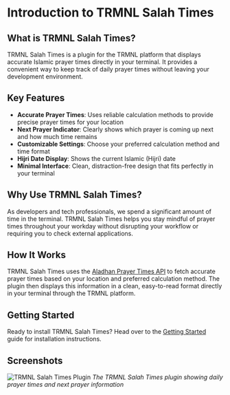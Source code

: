 # Introduction to TRMNL Salah Times

## What is TRMNL Salah Times?

TRMNL Salah Times is a plugin for the TRMNL platform that displays accurate Islamic prayer times directly in your terminal. It provides a convenient way to keep track of daily prayer times without leaving your development environment.

## Key Features

- **Accurate Prayer Times**: Uses reliable calculation methods to provide precise prayer times for your location
- **Next Prayer Indicator**: Clearly shows which prayer is coming up next and how much time remains
- **Customizable Settings**: Choose your preferred calculation method and time format
- **Hijri Date Display**: Shows the current Islamic (Hijri) date
- **Minimal Interface**: Clean, distraction-free design that fits perfectly in your terminal

## Why Use TRMNL Salah Times?

As developers and tech professionals, we spend a significant amount of time in the terminal. TRMNL Salah Times helps you stay mindful of prayer times throughout your workday without disrupting your workflow or requiring you to check external applications.

## How It Works

TRMNL Salah Times uses the [Aladhan Prayer Times API](https://aladhan.com/prayer-times-api) to fetch accurate prayer times based on your location and preferred calculation method. The plugin then displays this information in a clean, easy-to-read format directly in your terminal through the TRMNL platform.

## Getting Started

Ready to install TRMNL Salah Times? Head over to the [Getting Started](getting-started.md) guide for installation instructions.

## Screenshots

![TRMNL Salah Times Plugin](../images/plugin-screenshot.png)
*The TRMNL Salah Times plugin showing daily prayer times and next prayer information*
